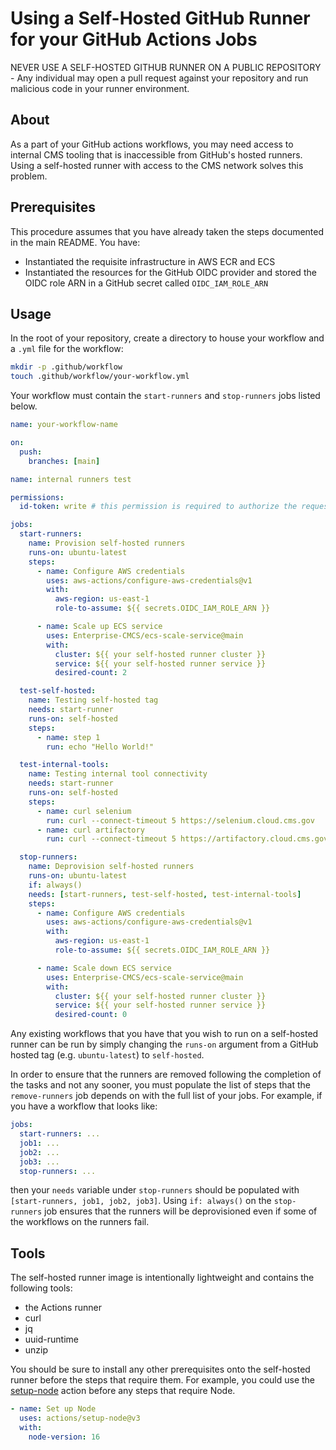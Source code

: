 # Using a Self-Hosted GitHub Runner for your GitHub Actions Jobs

NEVER USE A SELF-HOSTED GITHUB RUNNER ON A PUBLIC REPOSITORY - Any individual may open a pull request against your repository and run malicious code in your runner environment.

## About

As a part of your GitHub actions workflows, you may need access to internal CMS tooling that is inaccessible from GitHub's hosted runners. Using a self-hosted runner with access to the CMS network solves this problem.

## Prerequisites

This procedure assumes that you have already taken the steps documented in the main README. You have:

- Instantiated the requisite infrastructure in AWS ECR and ECS
- Instantiated the resources for the GitHub OIDC provider and stored the OIDC role ARN in a GitHub secret called `OIDC_IAM_ROLE_ARN`

## Usage

In the root of your repository, create a directory to house your workflow and a `.yml` file for the workflow:

```sh
mkdir -p .github/workflow
touch .github/workflow/your-workflow.yml
```

Your workflow must contain the `start-runners` and `stop-runners` jobs listed below.

```yaml
name: your-workflow-name

on:
  push:
    branches: [main]

name: internal runners test

permissions:
  id-token: write # this permission is required to authorize the request for the GitHub OIDC token used by the configure-aws-credentials action

jobs:
  start-runners:
    name: Provision self-hosted runners
    runs-on: ubuntu-latest
    steps:
      - name: Configure AWS credentials
        uses: aws-actions/configure-aws-credentials@v1
        with:
          aws-region: us-east-1
          role-to-assume: ${{ secrets.OIDC_IAM_ROLE_ARN }}

      - name: Scale up ECS service
        uses: Enterprise-CMCS/ecs-scale-service@main
        with:
          cluster: ${{ your self-hosted runner cluster }}
          service: ${{ your self-hosted runner service }}
          desired-count: 2

  test-self-hosted:
    name: Testing self-hosted tag
    needs: start-runner
    runs-on: self-hosted
    steps:
      - name: step 1
        run: echo "Hello World!"

  test-internal-tools:
    name: Testing internal tool connectivity
    needs: start-runner
    runs-on: self-hosted
    steps:
      - name: curl selenium
        run: curl --connect-timeout 5 https://selenium.cloud.cms.gov
      - name: curl artifactory
        run: curl --connect-timeout 5 https://artifactory.cloud.cms.gov/ui/packages

  stop-runners:
    name: Deprovision self-hosted runners
    runs-on: ubuntu-latest
    if: always()
    needs: [start-runners, test-self-hosted, test-internal-tools]
    steps:
      - name: Configure AWS credentials
        uses: aws-actions/configure-aws-credentials@v1
        with:
          aws-region: us-east-1
          role-to-assume: ${{ secrets.OIDC_IAM_ROLE_ARN }}

      - name: Scale down ECS service
        uses: Enterprise-CMCS/ecs-scale-service@main
        with:
          cluster: ${{ your self-hosted runner cluster }}
          service: ${{ your self-hosted runner service }}
          desired-count: 0
```

Any existing workflows that you have that you wish to run on a self-hosted runner can be run by simply changing the `runs-on` argument from a GitHub hosted tag (e.g. `ubuntu-latest`) to `self-hosted`.

In order to ensure that the runners are removed following the completion of the tasks and not any sooner, you must populate the list of steps that the `remove-runners` job depends on with the full list of your jobs. For example, if you have a workflow that looks like:

```yaml
jobs:
  start-runners: ...
  job1: ...
  job2: ...
  job3: ...
  stop-runners: ...
```

then your `needs` variable under `stop-runners` should be populated with `[start-runners, job1, job2, job3]`. Using `if: always()` on the `stop-runners` job ensures that the runners will be deprovisioned even if some of the workflows on the runners fail.

## Tools

The self-hosted runner image is intentionally lightweight and contains the following tools:

- the Actions runner
- curl
- jq
- uuid-runtime
- unzip

You should be sure to install any other prerequisites onto the self-hosted runner before the steps that require them. For example, you could use the [setup-node](https://github.com/actions/setup-node) action before any steps that require Node.

```yaml
- name: Set up Node
  uses: actions/setup-node@v3
  with:
    node-version: 16
```
